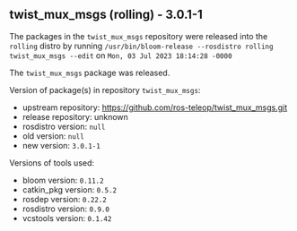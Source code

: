 ## twist_mux_msgs (rolling) - 3.0.1-1

The packages in the `twist_mux_msgs` repository were released into the `rolling` distro by running `/usr/bin/bloom-release --rosdistro rolling twist_mux_msgs --edit` on `Mon, 03 Jul 2023 18:14:28 -0000`

The `twist_mux_msgs` package was released.

Version of package(s) in repository `twist_mux_msgs`:

- upstream repository: https://github.com/ros-teleop/twist_mux_msgs.git
- release repository: unknown
- rosdistro version: `null`
- old version: `null`
- new version: `3.0.1-1`

Versions of tools used:

- bloom version: `0.11.2`
- catkin_pkg version: `0.5.2`
- rosdep version: `0.22.2`
- rosdistro version: `0.9.0`
- vcstools version: `0.1.42`


